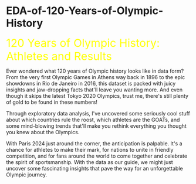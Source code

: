 # EDA-of-120-Years-of-Olympic-History

<span style="color:yellow; font-size:30px">120 Years of Olympic History: Athletes and Results</span>

Ever wondered what 120 years of Olympic history looks like in data form? From the very first Olympic Games in Athens way back in 1896 to the epic showdowns in Rio de Janeiro in 2016, this dataset is packed with juicy insights and jaw-dropping facts that'll leave you wanting more. And even though it skips the latest Tokyo 2020 Olympics, trust me, there's still plenty of gold to be found in these numbers!

Through exploratory data analysis, I've uncovered some seriously cool stuff about which countries rule the roost, which athletes are the GOATs, and some mind-blowing trends that'll make you rethink everything you thought you knew about the Olympics.

With Paris 2024 just around the corner, the anticipation is palpable. It's a chance for athletes to make their mark, for nations to unite in friendly competition, and for fans around the world to come together and celebrate the spirit of sportsmanship. With the data as our guide, we might just uncover some fascinating insights that pave the way for an unforgettable Olympic journey.
